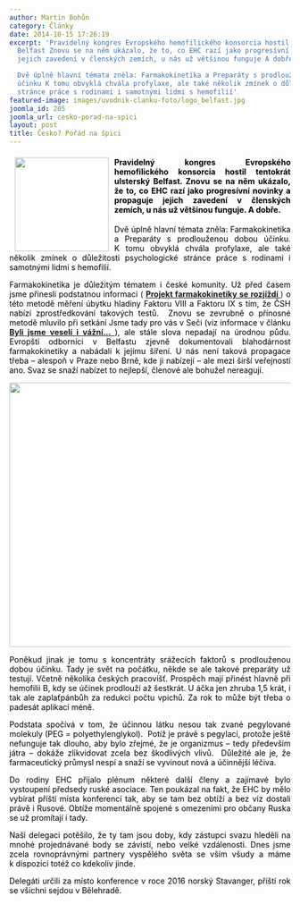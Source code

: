```yaml
---
author: Martin Bohůn
category: Články
date: 2014-10-15 17:26:19
excerpt: 'Pravidelný kongres Evropského hemofilického konsorcia hostil tentokrát ulsterský
  Belfast Znovu se na něm ukázalo, že to, co EHC razí jako progresívní novinky a propaguje
  jejich zavedení v členských zemích, u nás už většinou funguje A dobře

  Dvě úplně hlavní témata zněla: Farmakokinetika a Preparáty s prodlouženou dobou
  účinku K tomu obvyklá chvála profylaxe, ale také několik zmínek o důležitosti psychologické
  stránce práce s rodinami i samotnými lidmi s hemofilií'
featured-image: images/uvodnik-clanku-foto/logo_belfast.jpg
joomla_id: 205
joomla_url: cesko-porad-na-spici
layout: post
title: Česko? Pořád na špici
---
```


<h4 style="text-align: justify;">
 <img border="0" src="{{ site.baseurl }}/images/uvodnik-clanku-foto/logo_belfast.jpg" style="float: left; margin-left: 10px; margin-right: 10px;" width="168"/>
 <span style="color: #000000;">
  Pravidelný kongres Evropského hemofilického konsorcia hostil tentokrát ulsterský Belfast. Znovu se na něm ukázalo, že to, co EHC razí jako progresívní novinky a propaguje jejich zavedení v členských zemích, u nás už většinou funguje. A dobře.
 </span>
</h4>
<p style="text-align: justify;">
 <span style="color: #000000;">
  Dvě úplně hlavní témata zněla: Farmakokinetika a Preparáty s prodlouženou dobou účinku. K tomu obvyklá chvála profylaxe, ale také několik zmínek o důležitosti psychologické stránce práce s rodinami i samotnými lidmi s hemofilií.
 </span>
</p>
<p style="text-align: justify;">
 <span style="color: #000000;">
  Farmakokinetika je důležitým tématem i české komunity. Už před časem jsme přinesli podstatnou informaci
 </span>
 (
 <strong>
  <a href="index.php/cs/doplnkove-informace/rady-lecba/177-projekt-farmakokinetiky-se-rozjizdi" title="Projekt farmakokinetiky se rozjíždí">
   Projekt farmakokinetiky se rozjíždí
  </a>
 </strong>
 )
 <span>
  <span style="color: #000000;">
   o této metodě měření úbytku hladiny Faktoru VIII a Faktoru IX s tím, že ČSH nabízí zprostředkování takových testů.  Znovu se zevrubně o přínosné metodě mluvilo při setkání Jsme tady pro vás v Seči
  </span>
  <span style="color: #000000;">
   (viz informace v článku
  </span>
 </span>
 <strong>
  <a href="index.php/cs/akce-seznam/14-akce3/202-byli-jsme-veseli-i-vazni" title="Byli jsme veselí i vážní...">
   Byli jsme veselí i vážní…
  </a>
 </strong>
 <span style="color: #000000;">
  ),
 </span>
 <span style="color: #000000;">
  ale stále slova nepadají na úrodnou půdu. Evropští odborníci v Belfastu zjevně dokumentovali blahodárnost farmakokinetiky a nabádali k jejímu šíření. U nás není taková propagace třeba – alespoň v Praze nebo Brně, kde ji nabízejí – ale mezi širší veřejností ano. Svaz se snaží nabízet to nejlepší, členové ale bohužel nereagují.
 </span>
</p>
<p>
 <span style="color: #000000;">
  <img alt="" border="0" height="473" src="{{ site.baseurl }}/images/uvodnik-clanku-foto/ehc_2014.jpg" style="display: block; margin-left: auto; margin-right: auto;" width="709"/>
 </span>
</p>
<p style="text-align: justify;">
 <span style="color: #000000;">
  Poněkud jinak je tomu s koncentráty srážecích faktorů s prodlouženou dobou účinku. Tady je svět na počátku, někde se ale takové preparáty už testují. Včetně několika českých pracovišť. Prospěch mají přinést hlavně při hemofilii B, kdy se účinek prodlouží až šestkrát. U áčka jen zhruba 1,5 krát, i tak ale zaplaťpánbůh za redukci počtu vpichů. Za rok to může být třeba o padesát aplikací méně.
 </span>
</p>
<p style="text-align: justify;">
 <span style="color: #000000;">
  Podstata spočívá v tom, že účinnou látku nesou tak zvané pegylované molekuly (PEG = polyethylenglykol).  Potíž je právě s pegylací, protože ještě nefunguje tak dlouho, aby bylo zřejmé, že je organizmus – tedy především játra – dokáže zlikvidovat zcela bez škodlivých vlivů.  Důležité ale je, že farmaceutický průmysl nespí a snaží se vyvinout nová a účinnější léčiva.
 </span>
</p>
<p style="text-align: justify;">
 <span style="color: #000000;">
  Do rodiny EHC přijalo plénum některé další členy a zajímavé bylo vystoupení předsedy ruské asociace. Ten poukázal na fakt, že EHC by mělo vybírat příští místa konferencí tak, aby se tam bez obtíží a bez víz dostali právě i Rusové. Obtíže momentálně spojené s omezeními pro občany Ruska se už promítají i tady.
 </span>
</p>
<p style="text-align: justify;">
 <span style="color: #000000;">
  Naši delegaci potěšilo, že ty tam jsou doby, kdy zástupci svazu hleděli na mnohé projednávané body se závistí, nebo velké vzdálenosti. Dnes jsme zcela rovnoprávnými partnery vyspělého světa se vším všudy a máme k dispozici totéž co kdekoliv jinde.
 </span>
</p>
<p style="text-align: justify;">
 <span style="color: #000000;">
  Delegáti určili za místo konference v roce 2016 norský Stavanger, příští rok se všichni sejdou v Bělehradě.
 </span>
</p>
<p>
</p>